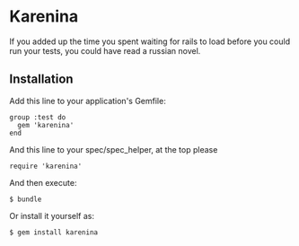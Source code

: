 # Karenina

If you added up the time you spent waiting for rails to load before you could run your tests, you could have read a russian novel.



## Installation

Add this line to your application's Gemfile:

    group :test do
      gem 'karenina'
    end

And this line to your spec/spec_helper, at the top please

    require 'karenina'


And then execute:

    $ bundle

Or install it yourself as:

    $ gem install karenina

